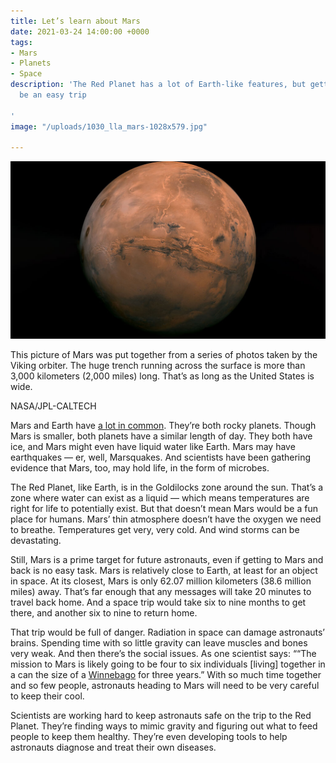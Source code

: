 ```yaml
---
title: Let’s learn about Mars
date: 2021-03-24 14:00:00 +0000
tags:
- Mars
- Planets
- Space
description: 'The Red Planet has a lot of Earth-like features, but getting there won’t
  be an easy trip

'
image: "/uploads/1030_lla_mars-1028x579.jpg"

---
```

![](/uploads/1030_lla_mars-1028x579.jpg)

This picture of Mars was put together from a series of photos taken by the Viking orbiter. The huge trench running across the surface is more than 3,000 kilometers (2,000 miles) long. That’s as long as the United States is wide.

NASA/JPL-CALTECH

Mars and Earth have [a lot in common](https://mars.nasa.gov/all-about-mars/facts/). They’re both rocky planets. Though Mars is smaller, both planets have a similar length of day. They both have ice, and Mars might even have liquid water like Earth. Mars may have earthquakes — er, well, Marsquakes. And scientists have been gathering evidence that Mars, too, may hold life, in the form of microbes.

The Red Planet, like Earth, is in the Goldilocks zone around the sun. That’s a zone where water can exist as a liquid — which means temperatures are right for life to potentially exist. But that doesn’t mean Mars would be a fun place for humans. Mars’ thin atmosphere doesn’t have the oxygen we need to breathe. Temperatures get very, very cold. And wind storms can be devastating.

Still, Mars is a prime target for future astronauts, even if getting to Mars and back is no easy task. Mars is relatively close to Earth, at least for an object in space. At its closest, Mars is only 62.07 million kilometers (38.6 million miles) away. That’s far enough that any messages will take 20 minutes to travel back home. And a space trip would take six to nine months to get there, and another six to nine to return home.

That trip would be full of danger. Radiation in space can damage astronauts’ brains. Spending time with so little gravity can leave muscles and bones very weak. And then there’s the social issues. As one scientist says: ““The mission to Mars is likely going to be four to six individuals \[living\] together in a can the size of a [Winnebago](https://www.urbandictionary.com/define.php?term=Winnebago) for three years.” With so much time together and so few people, astronauts heading to Mars will need to be very careful to keep their cool.

Scientists are working hard to keep astronauts safe on the trip to the Red Planet. They’re finding ways to mimic gravity and figuring out what to feed people to keep them healthy. They’re even developing tools to help astronauts diagnose and treat their own diseases.[](https://www.sciencenewsforstudents.org/article/lets-learn-about-mars-red-planet?share=facebook "Click to share on Facebook")